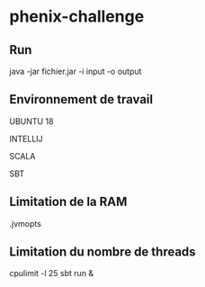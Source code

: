 # phenix-challenge



## Run


java -jar fichier.jar -i input -o output


## Environnement de travail


  UBUNTU 18
  
  INTELLIJ
  
  SCALA
  
  SBT


## Limitation de la RAM

.jvmopts

## Limitation du nombre de threads

cpulimit -l 25 sbt run &








